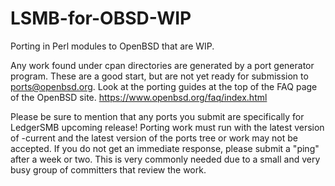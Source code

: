 # LSMB-for-OBSD-WIP
Porting in Perl modules to OpenBSD that are WIP.

Any work found under cpan directories are generated by a port generator program.
These are a good start, but are not yet ready for submission to ports@openbsd.org.
Look at the porting guides at the top of the FAQ page of the OpenBSD site.
https://www.openbsd.org/faq/index.html

Please be sure to mention that any ports you submit are specifically for LedgerSMB
upcoming release! Porting work must run with the latest version of -current and the
latest version of the ports tree or work may not be accepted. If you do not get an
immediate response, please submit a "ping" after a week or two. This is very commonly
needed due to a small and very busy group of committers that review the work.
